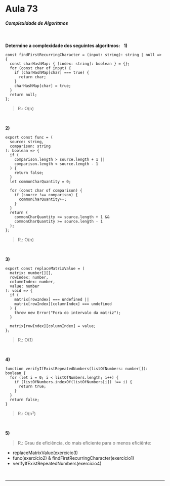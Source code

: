 # Aula 73
##### Complexidade de Algoritmos

 &nbsp;
 &nbsp;
 
**Determine a complexidade dos seguintes algoritmos:**
&nbsp;
**1)** 
~~~
const findFirstRecurringCharacter = (input: string): string | null => {
  const charHashMap: { [index: string]: boolean } = {};
  for (const char of input) {
    if (charHashMap[char] === true) {
      return char;
    }
    charHashMap[char] = true;
  }
  return null;
};
~~~
>R.: O(n)

 &nbsp;

**2)**
~~~
export const func = (
  source: string,
  comparison: string
): boolean => {
  if (
    comparison.length > source.length + 1 ||
    comparison.length < source.length - 1
  ) {
    return false;
  }
  let commonCharQuantity = 0;

  for (const char of comparison) {
    if (source !== comparison) {
      commonCharQuantity++;
    }
  }
  return (
    commonCharQuantity <= source.length + 1 &&
    commonCharQuantity >= source.length - 1
  );
};
~~~
>R.: O(n)

&nbsp;

**3)**
~~~
export const replaceMatrixValue = (
  matrix: number[][],
  rowIndex: number,
  columnIndex: number,
  value: number
): void => {
  if (
    matrix[rowIndex] === undefined ||
    matrix[rowIndex][columnIndex] === undefined
  ) {
    throw new Error("Fora do intervalo da matriz");
  }

  matrix[rowIndex][columnIndex] = value;
};
~~~
>R.: O(1)

&nbsp;

**4)** 
~~~
function verifyIfExistRepeatedNumbers(listOfNumbers: number[]): boolean {
  for (let i = 0; i < listOfNumbers.length; i++) {
    if (listOfNumbers.indexOf(listOfNumbers[i]) !== i) {
      return true;
    }
  }
  return false;
}
~~~
>R.: O(n²)

&nbsp;

**5)**
>R.: Grau de eficiência, do mais eficiente para o menos eficiênte:
- replaceMatrixValue(exercício3)
- func(exercício2) & findFirstRecurringCharacter(exercício1)
- verifyIfExistRepeatedNumbers(exercício4)

&nbsp;
&nbsp;

---